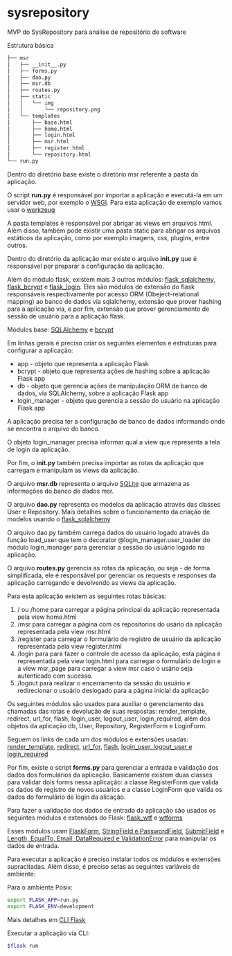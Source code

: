 # sysrepository
MVP do SysRepository para análise de repositório de software

Estrutura básica
```bash
├── msr
│   ├── __init__.py
│   ├── forms.py
│   ├── dao.py
│   ├── msr.db
│   ├── routes.py
│   ├── static
│   │   └── img
│   │       └── repository.png
│   └── templates
│       ├── base.html
│       ├── home.html
│       ├── login.html
│       ├── msr.html
│       ├── register.html
│       └── repository.html
└── run.py
```

Dentro do diretório base existe o diretório msr referente a pasta da aplicação. 

O script **run.py** é responsável por importar a aplicação e executá-la em um servidor web, por exemplo o [WSGI](https://en.wikipedia.org/wiki/Web_Server_Gateway_Interface). Para esta aplicação de exemplo vamos usar o [werkzeug](https://www.palletsprojects.com/p/werkzeug)

A pasta templates é responsável por abrigar as views em arquivos html. Além disso, também pode existir uma pasta static para abrigar os arquivos estáticos da aplicação, como por exemplo imagens, css, plugins, entre outros. 

Dentro do diretório da aplicação msr existe o arquivo **__init__.py** que é responsável por preparar a configuração da aplicação. 

Além do módulo flask, existem mais 3 outros módulos: [flask_sqlalchemy](https://flask-sqlalchemy.palletsprojects.com), [flask_bcrypt](https://flask-bcrypt.readthedocs.io) e [flask_login](https://flask-login.readthedocs.io). Eles são módulos de extensão do flask responsáveis respectivamente por acesso ORM (Obeject-relational mapping) ao banco de dados via sqlalchemy, extensão que prover hashing para a aplicação via, e por fim, extensão que prover gerenciamento de sessão de usuário para a aplicação flask.

Módulos base: [SQLAlchemy](https://www.sqlalchemy.org) e [bcrypt](https://pypi.org/project/bcrypt)

Em linhas gerais é preciso criar os seguintes elementos e estruturas para configurar a aplicação: 

- app - objeto que representa a aplicação Flask
- bcrypt - objeto que representa ações de hashing sobre a aplicação Flask app
- db - objeto que gerencia ações de manipulação ORM de banco de dados, via SQLAlchemy, sobre a aplicação Flask app
- login_manager - objeto que gerencia a sessão do usuário na aplicação Flask app

A aplicação precisa ter a configuração de banco de dados informando onde se encontra o arquivo do banco. 

O objeto login_manager precisa informar qual a view que representa a tela de login da aplicação. 

Por fim, o **__init__.py** também precisa importar as rotas da aplicação que carregam e manipulam as views da aplicação.

O arquivo **msr.db** representa o arquivo [SQLite](https://www.sqlite.org/index.html) que armazena as informações do banco de dados msr.

O arquivo **dao.py** representa os modelos da aplicação através das classes User e Repository. Mais detalhes sobre o funcionamento da criação de modelos usando o [flask_sqlalchemy](https://flask-sqlalchemy.palletsprojects.com/en/2.x/quickstart)

O arquivo dao.py também carrega dados do usuário logado através da função load_user que tem o decorator @login_manager.user_loader do módulo login_manager para gerenciar a sessão do usuário logado na aplicação.

O arquivo **routes.py** gerencia as rotas da aplicação, ou seja - de forma simplificada, ele é responsável por gerenciar os requests e responses da aplicação carregando e devolvendo as views da aplicação. 

Para esta aplicação existem as seguintes rotas básicas:
1. / ou /home para carregar a página principal da aplicação representada pela view home.html
2. /msr para carregar a página com os repositorios do usário da aplicação representada pela view msr.html
3. /register para carregar o formulário de registro de usuário da aplicação representada pela view register.html
4. /login para para fazer o controle de acesso da aplicação, esta página é representada pela view login.html para carregar o formulário de login e a view msr_page para carregar a view msr caso o usário seja autenticado com sucesso. 
5. /logout para realizar o encerramento da sessão do usuário e redirecionar o usuário deslogado para a página inicial da aplicação

Os seguintes módulos são usados para auxiliar o gerenciamento das chamadas das rotas e devolução de suas respostas:  render_template, redirect, url_for, flash, login_user, logout_user, login_required, além dos objetos da aplicação db, User, Repository, RegisterForm e LoginForm. 

Seguem os links de cada um dos módulos e extensões usadas: [render_template](https://flask.palletsprojects.com/en/2.0.x/api/#flask.render_template), 
[redirect](https://flask.palletsprojects.com/en/2.0.x/api/#flask.render_template), [url_for](https://flask.palletsprojects.com/en/2.0.x/api/#flask.url_for),
[flash](https://flask.palletsprojects.com/en/2.0.x/patterns/flashing), [login_user, logout_user e login_required](https://flask-login.readthedocs.io/en/latest/#flask_login.login_user)

Por fim, existe o script **forms.py** para gerenciar a entrada e validação dos dados dos formulários da aplicação. Basicamente existem duas classes para validar dois forms nessa aplicação: a classe RegisterForm que valida os dados de registro de novos usuários e a classe LoginForm que valida os dados do formulário de login da alicação. 

Para fazer a validação dos dados de entrada da aplicação são usados os seguintes módulos e extensões do Flask: [flask_wtf](https://flask-wtf.readthedocs.io) e [wtforms](https://flask-wtf.readthedocs.io)

Esses módulos usam [FlaskForm](https://flask-wtf.readthedocs.io/en/0.15.x/quickstart/#validating-forms), [StringField e PasswordField](https://wtforms.readthedocs.io/en/2.3.x/fields),
[SubmitField](https://wtforms.readthedocs.io/en/2.3.x/fields/#wtforms.fields.SubmitField) e [Length, EqualTo, Email, DataRequired e ValidationError](https://wtforms.readthedocs.io/en/2.3.x/validators) para manipular os dados de entrada. 

Para executar a aplicação é preciso instalar todos os módulos e extensões supracitadas. Além disso, é preciso setas as seguintes variáveis de ambiente: 

Para o ambiente Posix:
```bash
export FLASK_APP=run.py
export FLASK_ENV=development
```
Mais detalhes em [CLI Flask](https://flask.palletsprojects.com/en/2.0.x/cli/)

Executar a aplicação via CLI: 
```bash
$flask run
```
